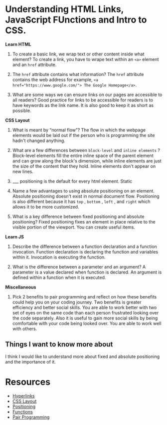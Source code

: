 # Understanding HTML Links, JavaScript FUnctions and Intro to CSS.

**Learn HTML** 

1. To create a basic link, we wrap text or other content inside what element?
  To create a link, you have to wrape text within an `<a>` element and an `href` attribute.
  
2. The `href` attribute contains what information?
  The `href` attribute contains the web address for example, `<a href="https://www.google.com/"> The Google Homepage</a>`.
  
3. What are some ways we can ensure links on our pages are accessible to all readers?
  Good practice for links to be accessible for readers is to have keywords as the link name. It is also good to keep it as short as possible. 
  
**CSS Layout**

1. What is meant by “normal flow”?
  The flow in which the webpage elements would be laid out if the person who is programming the site hadn't changed anything.
  
2. What are a few differences between `block-level` and `inline elements` ?
  Block-level elements fill the entire inline space of the parent element and can grow along the block's dimension, while inline elements are just the size of the
  content that they hold. Inline elements don't appear on new lines.
  
3. ___ positioning is the default for every html element.
  Static
  
4. Name a few advantages to using absolute positioning on an element.
  Absolute positioning doesn't exist in normal document flow. Positioning is also different because it has `top` , `bottom` , `left` , and  `right` which allows it
  to be more customized.
  
5. What is a key difference between fixed positioning and absolute positioning?
  Fixed positioning fixes an element in place relative to the visible portion of the viewport. You can create useful items.

**Learn JS**

1. Describe the difference between a function declaration and a function invocation.
    Function declaration is declaring the function and variables within it. Invocation is executing the function. 
    
2. What is the difference between a parameter and an argument?
  A parameter is a value declared when function is declared. An argument is defined within a function when it is executed. 
  
**Miscellaneous**

1. Pick 2 benefits to pair programming and reflect on how these benefits could help you on your coding journey.
    Two benefits is greater efficiency and better social skills. You are able to work better with two set of eyes on the same code than each person frustrated
  looking over the code separately. Also it is useful to gain more social skills by being comfortable with your code being looked over. You are able to work well
  with others.

## Things I want to know more about
I think I would like to understand more about fixed and absolute positioning and the importance of it.


# Resources 
- [Hyperlinks](https://developer.mozilla.org/en-US/docs/Learn/HTML/Introduction_to_HTML/Creating_hyperlinks)
- [CSS Layout](https://developer.mozilla.org/en-US/docs/Learn/CSS/CSS_layout/Normal_Flow)
- [Positioning](https://developer.mozilla.org/en-US/docs/Learn/CSS/CSS_layout/Positioning)
- [Functions](https://developer.mozilla.org/en-US/docs/Learn/JavaScript/Building_blocks/Functions)
- [Pair Programming](https://www.codefellows.org/blog/6-reasons-for-pair-programming/)
